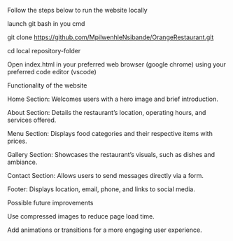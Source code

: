 Follow the steps below to run the website locally

launch git bash in you cmd

git clone https://github.com/MpilwenhleNsibande/OrangeRestaurant.git

cd local repository-folder

Open index.html in your preferred web browser (google chrome) using your preferred code editor (vscode)


Functionality of the website

Home Section: Welcomes users with a hero image and brief introduction.

About Section: Details the restaurant’s location, operating hours, and services offered.

Menu Section: Displays food categories and their respective items with prices.

Gallery Section: Showcases the restaurant’s visuals, such as dishes and ambiance.

Contact Section: Allows users to send messages directly via a form.

Footer: Displays location, email, phone, and links to social media.


Possible future improvements

Use compressed images to reduce page load time.

Add animations or transitions for a more engaging user experience.

